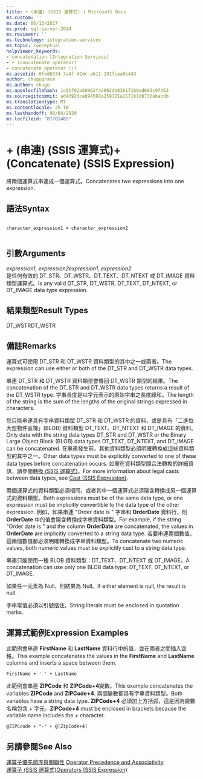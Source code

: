 ```yaml
---
title: + (串連) (SSIS 運算式) | Microsoft Docs
ms.custom: ''
ms.date: 06/13/2017
ms.prod: sql-server-2014
ms.reviewer: ''
ms.technology: integration-services
ms.topic: conceptual
helpviewer_keywords:
- concatenation [Integration Services]
- + (concatenate operator)
- concatenate operator (+)
ms.assetid: 0fed6334-7a4f-42dc-a611-191fcaa0e443
author: chugugrace
ms.author: chugu
ms.openlocfilehash: 1c01f82a50962f42862db836171b0ad683c97453
ms.sourcegitcommit: ad4d92dce894592a259721a1571b1d8736abacdb
ms.translationtype: MT
ms.contentlocale: zh-TW
ms.lasthandoff: 08/04/2020
ms.locfileid: "87701485"
---
```

# <a name="-concatenate-ssis-expression"></a><span data-ttu-id="ea7bf-102">+ (串連) (SSIS 運算式)</span><span class="sxs-lookup"><span data-stu-id="ea7bf-102">+ (Concatenate) (SSIS Expression)</span></span>
  <span data-ttu-id="ea7bf-103">將兩個運算式串連成一個運算式。</span><span class="sxs-lookup"><span data-stu-id="ea7bf-103">Concatenates two expressions into one expression.</span></span>  
  
## <a name="syntax"></a><span data-ttu-id="ea7bf-104">語法</span><span class="sxs-lookup"><span data-stu-id="ea7bf-104">Syntax</span></span>  
  
```  
  
character_expression1 + character_expression2  
  
```  
  
## <a name="arguments"></a><span data-ttu-id="ea7bf-105">引數</span><span class="sxs-lookup"><span data-stu-id="ea7bf-105">Arguments</span></span>  
 <span data-ttu-id="ea7bf-106">*expression1, expression2*</span><span class="sxs-lookup"><span data-stu-id="ea7bf-106">*expression1, expression2*</span></span>  
 <span data-ttu-id="ea7bf-107">是任何有效的 DT_STR、DT_WSTR、DT_TEXT、DT_NTEXT 或 DT_IMAGE 資料類型運算式。</span><span class="sxs-lookup"><span data-stu-id="ea7bf-107">Is any valid DT_STR, DT_WSTR, DT_TEXT, DT_NTEXT, or DT_IMAGE data type expression.</span></span>  
  
## <a name="result-types"></a><span data-ttu-id="ea7bf-108">結果類型</span><span class="sxs-lookup"><span data-stu-id="ea7bf-108">Result Types</span></span>  
 <span data-ttu-id="ea7bf-109">DT_WSTR</span><span class="sxs-lookup"><span data-stu-id="ea7bf-109">DT_WSTR</span></span>  
  
## <a name="remarks"></a><span data-ttu-id="ea7bf-110">備註</span><span class="sxs-lookup"><span data-stu-id="ea7bf-110">Remarks</span></span>  
 <span data-ttu-id="ea7bf-111">運算式可使用 DT_STR 和 DT_WSTR 資料類型的其中之一或兩者。</span><span class="sxs-lookup"><span data-stu-id="ea7bf-111">The expression can use either or both of the DT_STR and DT_WSTR data types.</span></span>  
  
 <span data-ttu-id="ea7bf-112">串連 DT_STR 和 DT_WSTR 資料類型會傳回 DT_WSTR 類型的結果。</span><span class="sxs-lookup"><span data-stu-id="ea7bf-112">The concatenation of the DT_STR and DT_WSTR data types returns a result of the DT_WSTR type.</span></span> <span data-ttu-id="ea7bf-113">字串長度是以字元表示的原始字串之長度總和。</span><span class="sxs-lookup"><span data-stu-id="ea7bf-113">The length of the string is the sum of the lengths of the original strings expressed in characters.</span></span>  
  
 <span data-ttu-id="ea7bf-114">您只能串連具有字串資料類型 DT_STR 和 DT_WSTR 的資料，或是具有「二進位大型物件區塊」(BLOB) 資料類型 DT_TEXT、DT_NTEXT 和 DT_IMAGE 的資料。</span><span class="sxs-lookup"><span data-stu-id="ea7bf-114">Only data with the string data types DT_STR and DT_WSTR or the Binary Large Object Block (BLOB) data types DT_TEXT, DT_NTEXT, and DT_IMAGE can be concatenated.</span></span> <span data-ttu-id="ea7bf-115">在串連發生前，其他資料類型必須明確轉換成這些資料類型的其中之一。</span><span class="sxs-lookup"><span data-stu-id="ea7bf-115">Other data types must be explicitly converted to one of these data types before concatenation occurs.</span></span> <span data-ttu-id="ea7bf-116">如需在資料類型間合法轉換的詳細資訊，請參閱[轉換 &#40;SSIS 運算式&#41;](cast-ssis-expression.md)。</span><span class="sxs-lookup"><span data-stu-id="ea7bf-116">For more information about legal casts between data types, see [Cast &#40;SSIS Expression&#41;](cast-ssis-expression.md).</span></span>  
  
 <span data-ttu-id="ea7bf-117">兩個運算式的資料類型必須相同，或者其中一個運算式必須隱含轉換成另一個運算式的資料類型。</span><span class="sxs-lookup"><span data-stu-id="ea7bf-117">Both expressions must be of the same data type, or one expression must be implicitly convertible to the data type of the other expression.</span></span> <span data-ttu-id="ea7bf-118">例如，如果串連 "Order date is " 字串和 **OrderDate** 資料行，則 **OrderDate** 中的值會隱含轉換成字串資料類型。</span><span class="sxs-lookup"><span data-stu-id="ea7bf-118">For example, if the string "Order date is " and the column **OrderDate** are concatenated, the values in **OrderDate** are implicitly converted to a string data type.</span></span> <span data-ttu-id="ea7bf-119">若要串連兩個數值，這兩個數值都必須明確轉換成字串資料類型。</span><span class="sxs-lookup"><span data-stu-id="ea7bf-119">To concatenate two numeric values, both numeric values must be explicitly cast to a string data type.</span></span>  
  
 <span data-ttu-id="ea7bf-120">串連只能使用一種 BLOB 資料類型：DT_TEXT、DT_NTEXT 或 DT_IMAGE。</span><span class="sxs-lookup"><span data-stu-id="ea7bf-120">A concatenation can use only one BLOB data type: DT_TEXT, DT_NTEXT, or DT_IMAGE.</span></span>  
  
 <span data-ttu-id="ea7bf-121">如果任一元素為 Null，則結果為 Null。</span><span class="sxs-lookup"><span data-stu-id="ea7bf-121">If either element is null, the result is null.</span></span>  
  
 <span data-ttu-id="ea7bf-122">字串常值必須以引號括住。</span><span class="sxs-lookup"><span data-stu-id="ea7bf-122">String literals must be enclosed in quotation marks.</span></span>  
  
## <a name="expression-examples"></a><span data-ttu-id="ea7bf-123">運算式範例</span><span class="sxs-lookup"><span data-stu-id="ea7bf-123">Expression Examples</span></span>  
 <span data-ttu-id="ea7bf-124">此範例會串連 **FirstName** 和 **LastName** 資料行中的值，並在兩者之間插入空格。</span><span class="sxs-lookup"><span data-stu-id="ea7bf-124">This example concatenates the values in the **FirstName** and **LastName** columns and inserts a space between them.</span></span>  
  
```  
FirstName + ' ' + LastName  
```  
  
 <span data-ttu-id="ea7bf-125">此範例會串連 **ZIPCode** 和 **ZIPCode+4**變數。</span><span class="sxs-lookup"><span data-stu-id="ea7bf-125">This example concatenates the variables **ZIPCode** and **ZIPCode+4**.</span></span> <span data-ttu-id="ea7bf-126">兩個變數都具有字串資料類型。</span><span class="sxs-lookup"><span data-stu-id="ea7bf-126">Both variables have a string data type.</span></span> <span data-ttu-id="ea7bf-127">**ZIPCode+4** 必須加上方括弧，這是因為變數名稱包含 + 字元。</span><span class="sxs-lookup"><span data-stu-id="ea7bf-127">**ZIPCode+4** must be enclosed in brackets because the variable name includes the + character.</span></span>  
  
```  
@ZIPCcode + "-" + @[ZipCode+4]  
```  
  
## <a name="see-also"></a><span data-ttu-id="ea7bf-128">另請參閱</span><span class="sxs-lookup"><span data-stu-id="ea7bf-128">See Also</span></span>  
 <span data-ttu-id="ea7bf-129">[運算子優先順序與關聯性](operator-precedence-and-associativity.md) </span><span class="sxs-lookup"><span data-stu-id="ea7bf-129">[Operator Precedence and Associativity](operator-precedence-and-associativity.md) </span></span>  
 [<span data-ttu-id="ea7bf-130">運算子 &#40;SSIS 運算式&#41;</span><span class="sxs-lookup"><span data-stu-id="ea7bf-130">Operators &#40;SSIS Expression&#41;</span></span>](operators-ssis-expression.md)  
  
  
